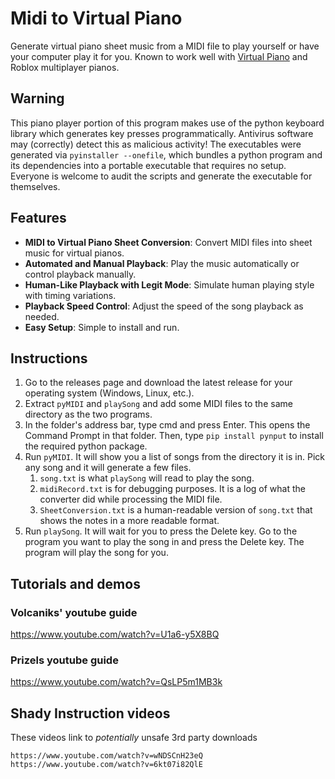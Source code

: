 # Midi to Virtual Piano
Generate virtual piano sheet music from a MIDI file to play yourself or have your computer play it for you. Known to work well with [Virtual Piano](https://virtualpiano.net) and Roblox multiplayer pianos.

## Warning
This piano player portion of this program makes use of the python keyboard library which generates key presses programmatically. Antivirus software may (correctly) detect this as malicious activity! The executables were generated via `pyinstaller --onefile`, which bundles a python program and its dependencies into a portable executable that requires no setup. Everyone is welcome to audit the scripts and generate the executable for themselves. 

## Features

- **MIDI to Virtual Piano Sheet Conversion**: Convert MIDI files into sheet music for virtual pianos.
- **Automated and Manual Playback**: Play the music automatically or control playback manually.
- **Human-Like Playback with Legit Mode**: Simulate human playing style with timing variations.
- **Playback Speed Control**: Adjust the speed of the song playback as needed.
- **Easy Setup**: Simple to install and run.

## Instructions
1. Go to the releases page and download the latest release for your operating system (Windows, Linux, etc.).
2. Extract `pyMIDI` and `playSong` and add some MIDI files to the same directory as the two programs.
3. In the folder's address bar, type cmd and press Enter. This opens the Command Prompt in that folder. Then, type `pip install pynput` to install the required python package.
4. Run `pyMIDI`. It will show you a list of songs from the directory it is in. Pick any song and it will generate a few files.
   1. `song.txt` is what `playSong` will read to play the song.
   2. `midiRecord.txt` is for debugging purposes. It is a log of what the converter did while processing the MIDI file.
   3. `SheetConversion.txt` is a human-readable version of `song.txt` that shows the notes in a more readable format.
5. Run `playSong`. It will wait for you to press the Delete key. Go to the program you want to play the song in and press the Delete key. The program will play the song for you.

## Tutorials and demos
### Volcaniks' youtube guide
https://www.youtube.com/watch?v=U1a6-y5X8BQ

### Prizels youtube guide
https://www.youtube.com/watch?v=QsLP5m1MB3k
	
## Shady Instruction videos
These videos link to *potentially* unsafe 3rd party downloads
```
https://www.youtube.com/watch?v=wNDSCnH23eQ
https://www.youtube.com/watch?v=6kt07i82QlE
```
